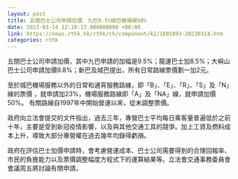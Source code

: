 ```yaml
---
layout: post
title: 五間巴士公司申請加價　九巴9.5%城巴機場線50%
date: 2023-03-14 12:18:17.000000000 +08:00
link: https://news.rthk.hk/rthk/ch/component/k2/1691893-20230314.htm
categories: rthk
---
```


五間巴士公司申請加價，其中九巴申請的加幅是9.5%；龍運巴士加8.5%；大嶼山巴士公司申請加價9.8%；新巴及城巴提出，所有日常路線票價劃一加2元。

至於城巴機場服務以外的日常和通宵服務路線，即「B」、「E」、「R」、「S」及「N」線的票價 ，就申請加23%，機場服務路線即「A」及「NA」線，就申請加價50%。 有關路線自1997年中開始營運以來，從未調整票價。

政府向立法會提交的文件指出，過去三年，專營巴士平均每日乘客量普遍低於之前十年，主要是受到新冠疫情影響，以及與其他交通工具的競爭。加上工資及燃料成本上升，導致大部分專營權在過去幾年均錄得虧損。

政府在評估巴士加價申請時，會考慮營運成本、巴士公司需要得到的合理回報率、市民的負擔能力以及票價調整幅度方程式下的運算結果等。立法會交通事務委員會會議周五將討論有關申請。
